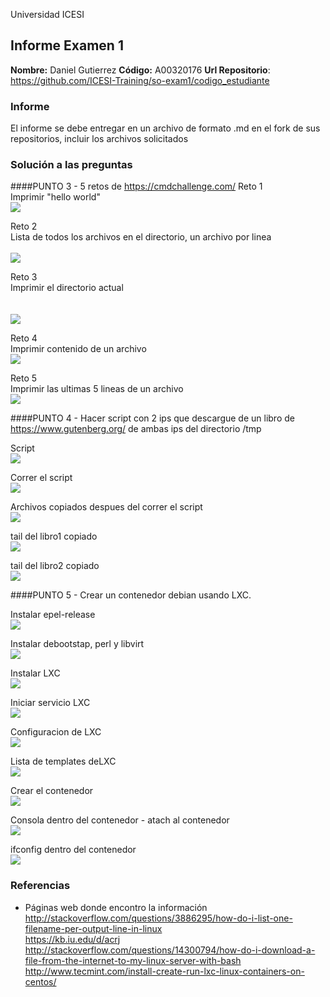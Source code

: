 Universidad ICESI
## Informe Examen 1
**Nombre:**  Daniel Gutierrez
**Código:**  A00320176
**Url Repositorio**: https://github.com/ICESI-Training/so-exam1/codigo_estudiante

### Informe
El informe se debe entregar en un archivo de formato .md en el fork de sus
repositorios, incluir los archivos solicitados

### Solución a las preguntas
####PUNTO 3 - 5 retos de https://cmdchallenge.com/
Reto 1<br> Imprimir "hello world"<br> 
<img src="https://github.com/dgutierrez1/so-exam1/blob/master/codigo_estudiante/cmd%20reto%201.PNG"> 

Reto 2<br> Lista de todos los archivos en el directorio, un archivo por linea<br> <br> 
<img src="https://github.com/dgutierrez1/so-exam1/blob/master/codigo_estudiante/cmd%20reto%201.PNG"> 

Reto 3<br>  Imprimir el directorio actual <br> <br> <br> 
<img src="https://github.com/dgutierrez1/so-exam1/blob/master/codigo_estudiante/cmd%20reto%203.PNG"> 

Reto 4<br>  Imprimir contenido de un archivo<br> 
<img src="https://github.com/dgutierrez1/so-exam1/blob/master/codigo_estudiante/cmd%20reto%204.PNG">

Reto 5<br>  Imprimir las ultimas 5 lineas de un archivo<br> 
<img src="https://github.com/dgutierrez1/so-exam1/blob/master/codigo_estudiante/cmd%20reto%205.PNG">


####PUNTO 4 - Hacer script con 2 ips que descargue de un libro de https://www.gutenberg.org/  de ambas ips del directorio /tmp

Script<br> 
<img src="https://github.com/dgutierrez1/so-exam1/blob/master/codigo_estudiante/remote-books%20file.PNG">

Correr el script<br> 
<img src="https://github.com/dgutierrez1/so-exam1/blob/master/codigo_estudiante/script%20run%20remote-books.PNG">

Archivos copiados despues del correr el script<br> 
<img src="https://github.com/dgutierrez1/so-exam1/blob/master/codigo_estudiante/copied%20files.PNG">

tail del libro1 copiado<br> 
<img src="https://github.com/dgutierrez1/so-exam1/blob/master/codigo_estudiante/tail%20libro1.PNG">

tail del libro2 copiado<br> 
<img src="https://github.com/dgutierrez1/so-exam1/blob/master/codigo_estudiante/tail%20libro2.PNG">

####PUNTO 5 - Crear un contenedor debian usando LXC.

Instalar epel-release<br> 
<img src="https://github.com/dgutierrez1/so-exam1/blob/master/codigo_estudiante/install%20epel-realease.PNG">

Instalar debootstap, perl y libvirt<br> 
<img src="https://github.com/dgutierrez1/so-exam1/blob/master/codigo_estudiante/debootstap%20perl%20libvirt.PNG">

Instalar LXC<br> 
<img src="https://github.com/dgutierrez1/so-exam1/blob/master/codigo_estudiante/lxc.PNG">

Iniciar servicio LXC<br> 
<img src="https://github.com/dgutierrez1/so-exam1/blob/master/codigo_estudiante/lxc-service.PNG">

Configuracion de LXC<br> 
<img src="https://github.com/dgutierrez1/so-exam1/blob/master/codigo_estudiante/lxc%20check%20config.PNG">

Lista de templates deLXC<br> 
<img src="https://github.com/dgutierrez1/so-exam1/blob/master/codigo_estudiante/lxc%20templates.PNG">

Crear el contenedor <br> 
<img src="https://github.com/dgutierrez1/so-exam1/blob/master/codigo_estudiante/create%20container.PNG">

Consola dentro del contenedor - atach al contenedor<br> 
<img src="https://github.com/dgutierrez1/so-exam1/blob/master/codigo_estudiante/debian%20container%20console.PNG">

ifconfig dentro del contenedor<br> 
<img src="https://github.com/dgutierrez1/so-exam1/blob/master/codigo_estudiante/ifconfig%20container.PNG">


### Referencias<br> 
- Páginas web donde encontro la información<br> 
http://stackoverflow.com/questions/3886295/how-do-i-list-one-filename-per-output-line-in-linux <br> 
https://kb.iu.edu/d/acrj <br> 
http://stackoverflow.com/questions/14300794/how-do-i-download-a-file-from-the-internet-to-my-linux-server-with-bash <br> 
http://www.tecmint.com/install-create-run-lxc-linux-containers-on-centos/ <br> 
